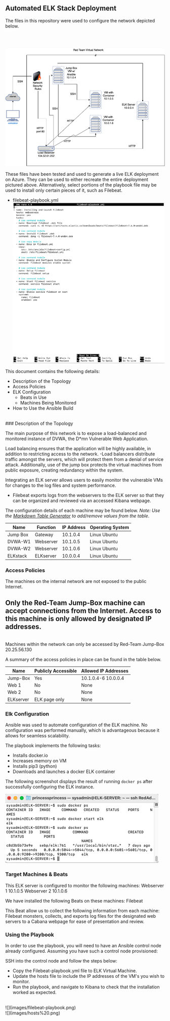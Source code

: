 ## Automated ELK Stack Deployment

The files in this repository were used to configure the network depicted below.

<br>
<br>

![](diagrams/Maya%20Red%20Team%20Virtual%20Network.drawio.png)


These files have been tested and used to generate a live ELK deployment on Azure. They can be used to either recreate the entire deployment pictured above. Alternatively, select portions of the playbook file may be used to install only certain pieces of it, such as Filebeat.

  - filebeat-playbook.yml
  ![](images/filebeat-playbook.png)

This document contains the following details:
- Description of the Topology
- Access Policies
- ELK Configuration
  - Beats in Use
  - Machines Being Monitored
- How to Use the Ansible Build

<br>
### Description of the Topology

The main purpose of this network is to expose a load-balanced and monitored instance of DVWA, the D*mn Vulnerable Web Application.

Load balancing ensures that the application will be highly available, in addition to restricting access to the network.
-Load balancers distribute traffic amongst the servers, which will protect them from a denial of service attack. Additionally, use of the jump box protects the virtual machines from public exposure, creating redundancy within the system. 

Integrating an ELK server allows users to easily monitor the vulnerable VMs for changes to the log files and system performance.

- Filebeat exports logs from the webservers to the ELK server so that they can be organized and reviewed via an accessed Kibana webpage.  


The configuration details of each machine may be found below.
_Note: Use the [Markdown Table Generator](http://www.tablesgenerator.com/markdown_tables) to add/remove values from the table_.

| Name     | Function | IP Address | Operating System |
|----------|----------|------------|------------------|
| Jump Box | Gateway  | 10.1.0.4   | Linux Ubuntu     |
| DVWA-W1  | Webserver| 10.1.0.5   | Linux Ubuntu     |
| DVWA-W2  | Webserver| 10.1.0.6   | Linux Ubuntu     |
| ELKstack | ELKserver| 10.0.0.4   | Linux Ubuntu     |

### Access Policies

The machines on the internal network are not exposed to the public Internet. 

Only the Red-Team Jump-Box machine can accept connections from the Internet. Access to this machine is only allowed by designated IP addresses. 
- 
<br>
Machines within the network can only be accessed by Red-Team Jump-Box 20.25.56.130


A summary of the access policies in place can be found in the table below.

| Name     | Publicly Accessible | Allowed IP Addresses |
|----------|---------------------|----------------------|
| Jump-Box | Yes                 | 10.1.0.4-6 10.0.0.4  |
| Web 1    | No                  | None                 |
| Web 2    | No                  | None                 |
| ELKserver| ELK page only       | None                 |

### Elk Configuration

Ansible was used to automate configuration of the ELK machine. No configuration was performed manually, which is advantageous because it allows for seamless scalability. 


The playbook implements the following tasks:
- Installs docker.io
- Increases memory on VM
- Installs pip3 (python)
- Downloads and launches a docker ELK container


The following screenshot displays the result of running `docker ps` after successfully configuring the ELK instance.

![](images/sudo%20docker%20ps%20elk.png)

### Target Machines & Beats
This ELK server is configured to monitor the following machines: 
Webserver 1 10.1.0.5
Webserver 2 10.1.0.6

We have installed the following Beats on these machines: Filebeat

This Beat allow us to collect the following information from each machine:
Filebeat monsters, collects, and exports log files for the designated web servers to a Cabana webpage for ease of presentation and review. 

### Using the Playbook
In order to use the playbook, you will need to have an Ansible control node already configured. Assuming you have such a control node provisioned: 

SSH into the control node and follow the steps below:
- Copy the Filebeat-playbook.yml file to ELK Virtual Machine.
- Update the hosts file to include the IP addresses of the VM's you wish to monitor.
- Run the playbook, and navigate to Kibana to check that the installation worked as expected.
<br>
![](images/filebeat-playbook.png)
<br>
![](images/hosts%20.png)
<br>

